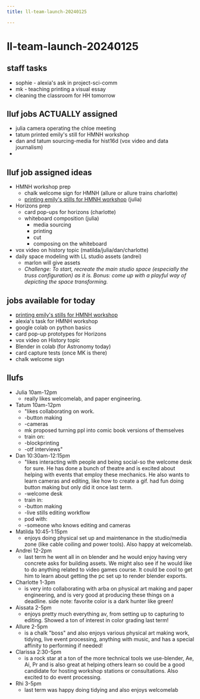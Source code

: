 ```yaml
---
title: ll-team-launch-20240125

---
```


# ll-team-launch-20240125

## staff tasks
* sophie - alexia's ask in project-sci-comm
* mk - teaching printing a visual essay
* cleaning the classroom for HH tomorrow

## lluf jobs ACTUALLY assigned
* julia camera operating the chloe meeting
* tatum printed emily's still for HMNH workshop
* dan and tatum sourcing-media for hist16d (vox video and data journalism)
* 

## lluf job assigned ideas
* HMNH workshop prep
    * chalk welcome sign for HMNH (allure or allure trains charlotte)
    * [printing emily's stills for HMNH workshop](https://drive.google.com/drive/folders/1K30X41M4S8KSiGTkKVwech5TfGzMaz9m?usp=sharing) (julia)
* Horizons prep
    * card pop-ups for horizons (charlotte)
    * whiteboard composition (julia)
        * media sourcing
        * printing
        * cut
        * composing on the whiteboard
* vox video on history topic (matilda/julia/dan/charlotte)
* daily space modeling with LL studio assets (andrei)
    * marlon will give assets
    * *Challenge: To start, recreate the main studio space (especially the truss configuration) as it is. Bonus: come up with a playful way of depicting the space transforming.*

## jobs available for today
- [printing emily's stills for HMNH workshop](https://drive.google.com/drive/folders/1K30X41M4S8KSiGTkKVwech5TfGzMaz9m?usp=sharing)
- alexia's task for HMNH workshop
- google colab on python basics
- card pop-up prototypes for Horizons
- vox video on History topic
- Blender in colab (for Astronomy today)
- card capture tests (once MK is there)
- chalk welcome sign

## llufs
* Julia 10am-12pm
    * really likes welcomelab, and paper engineering.
* Tatum 10am-12pm
    * "likes collaborating on work. 
    * -button making
    * -cameras
    * mk proposed turning ppl into comic book versions of themselves
    * train on:
    * -blockprinting
    * -otf interviews"
* Dan 10:30am-12:15pm
    * "likes interacting with people and being social-so the welcome desk for sure. He has done a bunch of theatre and is excited about helping with events that employ these mechanics. He also wants to learn cameras and editing, like how to create a gif. had fun doing button making but only did it once last term. 
    * -welcome desk
    * train in:
    * -button making
    * -live stills editing workflow
    * pod with:
    * -someone who knows editing and cameras
* Matilda 10:45-1:15pm
    * enjoys doing physical set up and maintenance in the studio/media zone (like cable coiling and power tools). Also happy at welcomelab.
* Andrei 12-2pm
    * last term he went all in on blender and he would enjoy having very concrete asks for building assets. We might also see if he would like to do anything related to video games course. It could be cool to get him to learn about getting the pc set up to render blender exports.
* Charlotte 1-3pm
    * is very into collaborating with arba on physical art making and paper engineering, and is very good at producing these things on a deadline. side note: favorite color is a dark hunter like green!
* Aissata 2-5pm
    * enjoys pretty much everything av, from setting up to capturing to editing. Showed a ton of interest in color grading last term!
* Allure 2-5pm
    * is a chalk "boss" and also enjoys various physical art making work, tidying, live event processing, anything with music, and has a special affinity to performing if needed!
* Clarissa 2:30-5pm
    * is a rock star at a ton of the more technical tools we use-blender, Ae, Ai, Pr and is also great at helping others learn so could be a good candidate for hosting workshop stations or consultations. Also excited to do event processing.
* Rhi 3-5pm
    * last term was happy doing tidying and also enjoys welcomelab